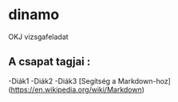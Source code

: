 # dinamo
OKJ vizsgafeladat
##  A csapat tagjai : 
-Diák1
-Diák2
-Diák3
[Segítség a Markdown-hoz] (https://en.wikipedia.org/wiki/Markdown)
